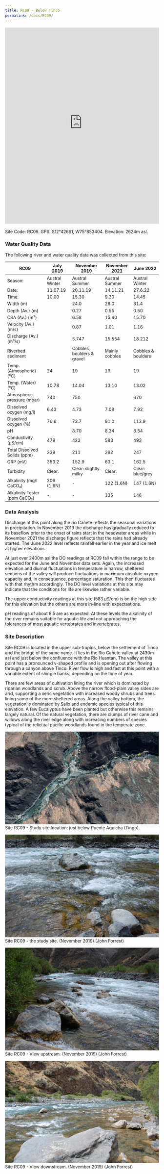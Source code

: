 ```yaml
---
title: RC09 - Below Tinco
permalink: /docs/RC09/
---
```


<iframe width="100%" height="640" allowfullscreen style="border-style:none;" src="https://cavep-undc-hosting.netlify.com/sites/RC09/app-files/"></iframe>


Site Code: RC09.  GPS: S12°42661, W75°853404. Elevation:
2624m asl.


### Water Quality Data

The following river and water quality data was collected from this site:

|     RC09                             |     July 2019         |     November 2019                  |     November 2021     |     June 2022             |
|--------------------------------------|-----------------------|------------------------------------|-----------------------|---------------------------|
|     Season:                          |     Austral Winter    |     Austral Summer                 |     Austral Summer    |     Austral Winter        |
|     Date:                            |     11.07.19        |     20.11.19                     |     14.11.21        |     27.6.22               |
|     Time:                            |     10.00             |     15.30                          |     9.30              |     14.45                 |
|     Width (m)                        |                       |     24.0                           |     28.0              |     31.4                  |
|     Depth (Av.) (m)                  |                       |     0.27                           |     0.55              |     0.50                  |
|     CSA (Av.) (m²)                   |                       |     6.58                           |     15.40             |     15.70                 |
|     Velocity (Av.) (m/s)             |                       |     0.87                           |     1.01              |     1.16                  |
|     Discharge (Av.) (m³/s)           |                       |     5.747                          |     15.554            |     18.212                |
|     Riverbed sediment                |                       |     Cobbles, boulders & gravel     |     Mainly cobbles    |     Cobbles & boulders    |
|     Temp. (Atmospheric) (°C)         |     24                |     19                             |     19                |     19                    |
|     Temp. (Water) (°C)               |     10.78             |     14.04                          |     13.10             |     13.02                 |
|     Atmospheric pressure (mbar)      |     740               |     750                            |                       |     670                   |
|     Dissolved oxygen (mg/l)          |     6.43              |     4.73                           |     7.09              |     7.92                  |
|     Dissolved oxygen (%)             |     76.6              |     73.7                           |     91.0              |     113.9                 |
|     pH                               |                       |     8.70                           |     8.34              |     8.54                  |
|     Conductivity (µS/cm)             |     479               |     423                            |     583               |     493                   |
|     Total Dissolved Solids (ppm)     |     239               |     211                            |     292               |     247                   |
|     ORP (mV)                         |     353.2             |     152.9                          |     63.1              |     162.5                 |
|     Turbidity                        |     Clear:            |     Clear:  slightly milky         |     Clear:            |     Clear: blue/grey      |
|     Alkalinity (mg/l CaCO₃)          |     206 (1.6N)        |     -                              |     122 (1.6N)        |     147 (1.6N)            |
|     Alkalinity Tester (ppm CaCO₃)    |     -                 |     -                              |     135               |     146                   |


### Data Analysis
Discharge at this point along the rio Cañete reflects the seasonal variations in precipitation. In November 2019 the discharge has gradually reduced to its baseflow prior to the onset of rains start in the headwater areas while in November 2021 the discharge figure reflects that the rains had already started. The June 2022 level reflects rainfall earlier in the year and ice melt at higher elevations.

At just over 2400m asl the DO readings at RC09 fall within the range to be expected for the June and November data sets. Again, the increased elevation and diurnal fluctuations in temperature in narrow, sheltered sections of the valley will produce fluctuations in maximum absolute oxygen capacity and, in consequence, percentage saturation. This then fluctuates with that rhythm accordingly. The DO level variations at this site may indicate that the conditions for life are likewise rather variable. 

The upper conductivity readings at this site (583 µS/cm) is on the high side for this elevation but the others are more in-line with expectastions.

pH readings of about 8.5 are as expected. At these levels the alkalinity of the river remains suitable for aquatic life and not approaching the tolerances of most aquatic vertebrates and invertebrates.

  
### Site Description
Site RC09 is located in the upper sub-tropics, below the settlement of Tinco and the bridge of the same name. It lies in the Rio Cañete valley at 2430m asl and just below the confluence with the Rio Huantan. The valley at this point has a pronounced v-shaped profile and is opening out after flowing through a canyon above Tinco. River flow is high and fast at this point with a variable extent of shingle banks, depending on the time of year.

There are few areas of cultivation lining the river which is dominated by riparian woodlands and scrub. Above the narrow flood-plain valley sides are arid, supporting a xeric vegetation with increased woody shrubs and trees lining some of the more sheltered areas. Along the valley bottom, the vegetation is dominated by Salix and endemic species typical of this elevation. A few Eucalyptus have been planted but otherwise this remains largely natural. Of the natural vegetation, there are clumps of river cane and willows along the river edge along with increasing numbers of species typical of the relictual pacific woodlands found in the temperate zone.


![RC09 View upstream](/assets/SiteDescriptions/RC09/RC09Tingo.jpg)
Site RC09 - Study site location: just below Puente Aquicha (Tingo). 


![Site RC09 - the study site. (John Forrest)](/assets/SiteDescriptions/RC09/RC09Studysite.JPG)
Site RC09 - the study site.  (November 2019) (John Forrest)


![RC09 View upstream](/assets/SiteDescriptions/RC09/RC09Viewupstream.JPG)
Site RC09 - View upstream.  (November 2019) (John Forrest)


![RC09 View downstream](/assets/SiteDescriptions/RC09/RC09Viewdownstream.JPG)
Site RC09 - View downstream.  (November 2019) (John Forrest)
